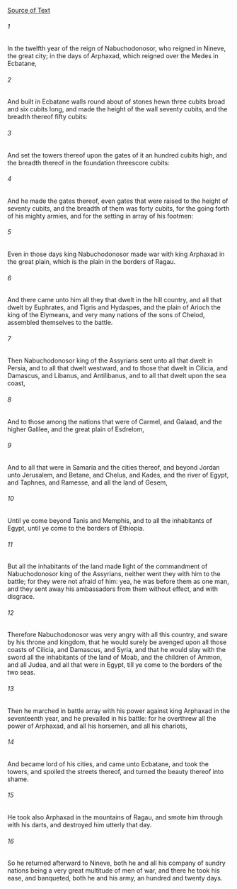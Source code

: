 [Source of Text](https://github.com/scrollmapper/bible_databases_deuterocanonical)

###### 1
In the twelfth year of the reign of Nabuchodonosor, who reigned in Nineve, the great city; in the days of Arphaxad, which reigned over the Medes in Ecbatane,

###### 2
And built in Ecbatane walls round about of stones hewn three cubits broad and six cubits long, and made the height of the wall seventy cubits, and the breadth thereof fifty cubits:

###### 3
And set the towers thereof upon the gates of it an hundred cubits high, and the breadth thereof in the foundation threescore cubits:

###### 4
And he made the gates thereof, even gates that were raised to the height of seventy cubits, and the breadth of them was forty cubits, for the going forth of his mighty armies, and for the setting in array of his footmen:

###### 5
Even in those days king Nabuchodonosor made war with king Arphaxad in the great plain, which is the plain in the borders of Ragau.

###### 6
And there came unto him all they that dwelt in the hill country, and all that dwelt by Euphrates, and Tigris and Hydaspes, and the plain of Arioch the king of the Elymeans, and very many nations of the sons of Chelod, assembled themselves to the battle.

###### 7
Then Nabuchodonosor king of the Assyrians sent unto all that dwelt in Persia, and to all that dwelt westward, and to those that dwelt in Cilicia, and Damascus, and Libanus, and Antilibanus, and to all that dwelt upon the sea coast,

###### 8
And to those among the nations that were of Carmel, and Galaad, and the higher Galilee, and the great plain of Esdrelom,

###### 9
And to all that were in Samaria and the cities thereof, and beyond Jordan unto Jerusalem, and Betane, and Chelus, and Kades, and the river of Egypt, and Taphnes, and Ramesse, and all the land of Gesem,

###### 10
Until ye come beyond Tanis and Memphis, and to all the inhabitants of Egypt, until ye come to the borders of Ethiopia.

###### 11
But all the inhabitants of the land made light of the commandment of Nabuchodonosor king of the Assyrians, neither went they with him to the battle; for they were not afraid of him: yea, he was before them as one man, and they sent away his ambassadors from them without effect, and with disgrace.

###### 12
Therefore Nabuchodonosor was very angry with all this country, and sware by his throne and kingdom, that he would surely be avenged upon all those coasts of Cilicia, and Damascus, and Syria, and that he would slay with the sword all the inhabitants of the land of Moab, and the children of Ammon, and all Judea, and all that were in Egypt, till ye come to the borders of the two seas.

###### 13
Then he marched in battle array with his power against king Arphaxad in the seventeenth year, and he prevailed in his battle: for he overthrew all the power of Arphaxad, and all his horsemen, and all his chariots,

###### 14
And became lord of his cities, and came unto Ecbatane, and took the towers, and spoiled the streets thereof, and turned the beauty thereof into shame.

###### 15
He took also Arphaxad in the mountains of Ragau, and smote him through with his darts, and destroyed him utterly that day.

###### 16
So he returned afterward to Nineve, both he and all his company of sundry nations being a very great multitude of men of war, and there he took his ease, and banqueted, both he and his army, an hundred and twenty days.